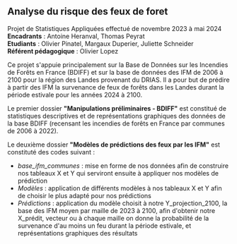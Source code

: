 ## Analyse du risque des feux de foret
Projet de Statistiques Appliquées effectué de novembre 2023 à mai 2024  
**Encadrants** : Antoine Heranval, Thomas Peyrat  
 **Etudiants** : Olivier Pinatel, Margaux Duperier, Juliette Schneider  
 **Référent pédagogique** : Olivier Lopez

Ce projet s'appuie principalement sur la Base de Données sur les Incendies de Forêts en France (BDIFF) et sur la base de données des IFM de 2006 à 2100 pour la région des Landes provenant du DRIAS.
Il a pour but de prédire à partir des IFM la survenance de feux de forêts dans les Landes durant la période estivale pour les années 2024 à 2100.

Le premier dossier **"Manipulations préliminaires - BDIFF"** est constitué de statistiques descriptives et de représentations graphiques des données de la base BDIFF (recensant les incendies de forêts en France par communes de 2006 à 2022).

Le deuxième dossier **"Modèles de prédictions des feux par les IFM"** est constituté des codes suivant :
- *base_ifm_communes* : mise en forme de nos données afin de construire nos tableaux X et Y qui serviront ensuite à appliquer nos modèles de prédiction
- *Modèles* : application de différents modèles à nos tableaux X et Y afin de choisir le plus adapté pour nos prédictions
- *Prédictions* : application du modèle choisit à notre Y_projection_2100, la base des IFM moyen par maille de 2023 à 2100, afin d'obtenir notre X_prédit, vecteur ou à chaque maille on donne la probabilité de la survenance d'au moins un feu durant la période estivale, et représentations graphiques des résultats
